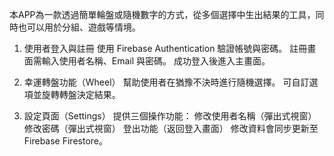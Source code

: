 本APP為一款透過簡單輪盤或隨機數字的方式，從多個選擇中生出結果的工具，同時也可以用於分組、遊戲等情境。

1. 使用者登入與註冊
使用 Firebase Authentication 驗證帳號與密碼。
註冊畫面需輸入使用者名稱、Email 與密碼。
成功登入後進入主畫面。

2. 幸運轉盤功能（Wheel）
幫助使用者在猶豫不決時進行隨機選擇。
可自訂選項並旋轉轉盤決定結果。

3. 設定頁面（Settings）
提供三個操作功能：
修改使用者名稱（彈出式視窗）
修改密碼（彈出式視窗）
登出功能（返回登入畫面）
修改資料會同步更新至 Firebase Firestore。
